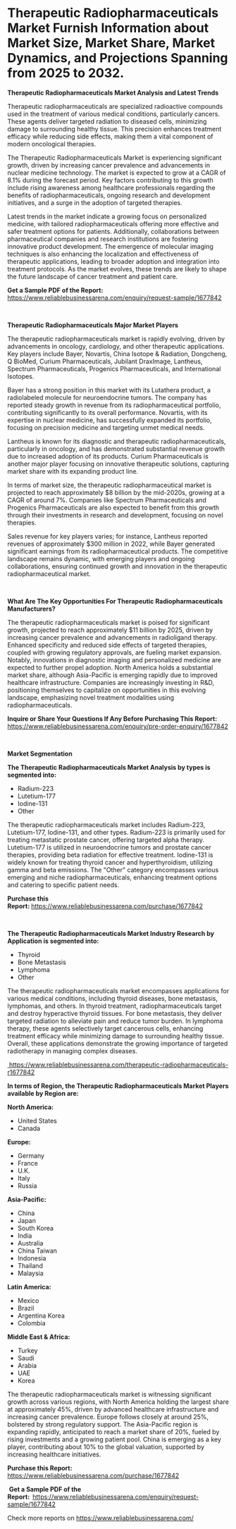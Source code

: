 <p><h1>Therapeutic Radiopharmaceuticals Market Furnish Information about Market Size, Market Share, Market Dynamics, and Projections Spanning from 2025 to 2032.</h1></p><p><strong>Therapeutic Radiopharmaceuticals Market Analysis and Latest Trends</strong></p>
<p><p>Therapeutic radiopharmaceuticals are specialized radioactive compounds used in the treatment of various medical conditions, particularly cancers. These agents deliver targeted radiation to diseased cells, minimizing damage to surrounding healthy tissue. This precision enhances treatment efficacy while reducing side effects, making them a vital component of modern oncological therapies.</p><p>The Therapeutic Radiopharmaceuticals Market is experiencing significant growth, driven by increasing cancer prevalence and advancements in nuclear medicine technology. The market is expected to grow at a CAGR of 8.1% during the forecast period. Key factors contributing to this growth include rising awareness among healthcare professionals regarding the benefits of radiopharmaceuticals, ongoing research and development initiatives, and a surge in the adoption of targeted therapies.</p><p>Latest trends in the market indicate a growing focus on personalized medicine, with tailored radiopharmaceuticals offering more effective and safer treatment options for patients. Additionally, collaborations between pharmaceutical companies and research institutions are fostering innovative product development. The emergence of molecular imaging techniques is also enhancing the localization and effectiveness of therapeutic applications, leading to broader adoption and integration into treatment protocols. As the market evolves, these trends are likely to shape the future landscape of cancer treatment and patient care.</p></p>
<p><strong>Get a Sample PDF of the Report:&nbsp;</strong> <a href="https://www.reliablebusinessarena.com/enquiry/request-sample/1677842?utm_campaign=2110&utm_medium=2&utm_source=Github&utm_content=ia&utm_term=25032025&utm_id=therapeutic-radiopharmaceuticals">https://www.reliablebusinessarena.com/enquiry/request-sample/1677842</a></p>
<p>&nbsp;</p>
<p><strong>Therapeutic Radiopharmaceuticals Major Market Players</strong></p>
<p><p>The therapeutic radiopharmaceuticals market is rapidly evolving, driven by advancements in oncology, cardiology, and other therapeutic applications. Key players include Bayer, Novartis, China Isotope & Radiation, Dongcheng, Q BioMed, Curium Pharmaceuticals, Jubilant DraxImage, Lantheus, Spectrum Pharmaceuticals, Progenics Pharmaceuticals, and International Isotopes.</p><p>Bayer has a strong position in this market with its Lutathera product, a radiolabeled molecule for neuroendocrine tumors. The company has reported steady growth in revenue from its radiopharmaceutical portfolio, contributing significantly to its overall performance. Novartis, with its expertise in nuclear medicine, has successfully expanded its portfolio, focusing on precision medicine and targeting unmet medical needs.</p><p>Lantheus is known for its diagnostic and therapeutic radiopharmaceuticals, particularly in oncology, and has demonstrated substantial revenue growth due to increased adoption of its products. Curium Pharmaceuticals is another major player focusing on innovative therapeutic solutions, capturing market share with its expanding product line.</p><p>In terms of market size, the therapeutic radiopharmaceutical market is projected to reach approximately $8 billion by the mid-2020s, growing at a CAGR of around 7%. Companies like Spectrum Pharmaceuticals and Progenics Pharmaceuticals are also expected to benefit from this growth through their investments in research and development, focusing on novel therapies.</p><p>Sales revenue for key players varies; for instance, Lantheus reported revenues of approximately $300 million in 2022, while Bayer generated significant earnings from its radiopharmaceutical products. The competitive landscape remains dynamic, with emerging players and ongoing collaborations, ensuring continued growth and innovation in the therapeutic radiopharmaceutical market.</p></p>
<p>&nbsp;</p>
<p><strong>What Are The Key Opportunities For Therapeutic Radiopharmaceuticals Manufacturers?</strong></p>
<p><p>The therapeutic radiopharmaceuticals market is poised for significant growth, projected to reach approximately $11 billion by 2025, driven by increasing cancer prevalence and advancements in radioligand therapy. Enhanced specificity and reduced side effects of targeted therapies, coupled with growing regulatory approvals, are fueling market expansion. Notably, innovations in diagnostic imaging and personalized medicine are expected to further propel adoption. North America holds a substantial market share, although Asia-Pacific is emerging rapidly due to improved healthcare infrastructure. Companies are increasingly investing in R&D, positioning themselves to capitalize on opportunities in this evolving landscape, emphasizing novel treatment modalities using radiopharmaceuticals.</p></p>
<p><strong>Inquire or Share Your Questions If Any Before Purchasing This Report:</strong> <a href="https://www.reliablebusinessarena.com/enquiry/pre-order-enquiry/1677842?utm_campaign=2110&utm_medium=2&utm_source=Github&utm_content=ia&utm_term=25032025&utm_id=therapeutic-radiopharmaceuticals">https://www.reliablebusinessarena.com/enquiry/pre-order-enquiry/1677842</a></p>
<p>&nbsp;</p>
<p><strong>Market Segmentation</strong></p>
<p><strong>The Therapeutic Radiopharmaceuticals Market Analysis by types is segmented into:</strong></p>
<p><ul><li>Radium-223</li><li>Lutetium-177</li><li>Iodine-131</li><li>Other</li></ul></p>
<p><p>The therapeutic radiopharmaceuticals market includes Radium-223, Lutetium-177, Iodine-131, and other types. Radium-223 is primarily used for treating metastatic prostate cancer, offering targeted alpha therapy. Lutetium-177 is utilized in neuroendocrine tumors and prostate cancer therapies, providing beta radiation for effective treatment. Iodine-131 is widely known for treating thyroid cancer and hyperthyroidism, utilizing gamma and beta emissions. The "Other" category encompasses various emerging and niche radiopharmaceuticals, enhancing treatment options and catering to specific patient needs.</p></p>
<p><strong>Purchase this Report:&nbsp;</strong><a href="https://www.reliablebusinessarena.com/purchase/1677842?utm_campaign=2110&utm_medium=2&utm_source=Github&utm_content=ia&utm_term=25032025&utm_id=therapeutic-radiopharmaceuticals">https://www.reliablebusinessarena.com/purchase/1677842</a></p>
<p>&nbsp;</p>
<p><strong>The Therapeutic Radiopharmaceuticals Market Industry Research by Application is segmented into:</strong></p>
<p><ul><li>Thyroid</li><li>Bone Metastasis</li><li>Lymphoma</li><li>Other</li></ul></p>
<p><p>The therapeutic radiopharmaceuticals market encompasses applications for various medical conditions, including thyroid diseases, bone metastasis, lymphomas, and others. In thyroid treatment, radiopharmaceuticals target and destroy hyperactive thyroid tissues. For bone metastasis, they deliver targeted radiation to alleviate pain and reduce tumor burden. In lymphoma therapy, these agents selectively target cancerous cells, enhancing treatment efficacy while minimizing damage to surrounding healthy tissue. Overall, these applications demonstrate the growing importance of targeted radiotherapy in managing complex diseases.</p></p>
<p><a href="https://www.reliablebusinessarena.com/therapeutic-radiopharmaceuticals-r1677842?utm_campaign=2110&utm_medium=2&utm_source=Github&utm_content=ia&utm_term=25032025&utm_id=therapeutic-radiopharmaceuticals">&nbsp;https://www.reliablebusinessarena.com/therapeutic-radiopharmaceuticals-r1677842</a></p>
<p><strong>In terms of Region, the Therapeutic Radiopharmaceuticals Market Players available by Region are:</strong></p>
<p>
    <p> <strong> North America: </strong>
        <ul>
            <li>United States</li>
            <li>Canada</li>
        </ul>
        </p> 
    <p> <strong> Europe: </strong>
        <ul>
            <li>Germany</li>
            <li>France</li>
            <li>U.K.</li>
            <li>Italy</li>
            <li>Russia</li>
        </ul>
        </p> 
    <p> <strong> Asia-Pacific: </strong>
        <ul>
            <li>China</li>
            <li>Japan</li>
            <li>South Korea</li>
            <li>India</li>
            <li>Australia</li>
            <li>China Taiwan</li>
            <li>Indonesia</li>
            <li>Thailand</li>
            <li>Malaysia</li>
        </ul>
        </p> 
    <p> <strong> Latin America: </strong>
        <ul>
            <li>Mexico</li>
            <li>Brazil</li>
            <li>Argentina Korea</li>
            <li>Colombia</li>
        </ul>
        </p> 
    <p> <strong> Middle East & Africa: </strong>
        <ul>
            <li>Turkey</li>
            <li>Saudi</li>
            <li>Arabia</li>
            <li>UAE</li>
            <li>Korea</li>
        </ul>
    </p>
    </p>
<p><p>The therapeutic radiopharmaceuticals market is witnessing significant growth across various regions, with North America holding the largest share at approximately 45%, driven by advanced healthcare infrastructure and increasing cancer prevalence. Europe follows closely at around 25%, bolstered by strong regulatory support. The Asia-Pacific region is expanding rapidly, anticipated to reach a market share of 20%, fueled by rising investments and a growing patient pool. China is emerging as a key player, contributing about 10% to the global valuation, supported by increasing healthcare initiatives.</p></p>
<p><strong>Purchase this Report: </strong><a href="https://www.reliablebusinessarena.com/purchase/1677842?utm_campaign=2110&utm_medium=2&utm_source=Github&utm_content=ia&utm_term=25032025&utm_id=therapeutic-radiopharmaceuticals">https://www.reliablebusinessarena.com/purchase/1677842</a></p>
<p>&nbsp;<strong>Get a Sample PDF of the Report:&nbsp;&nbsp;</strong><a href="https://www.reliablebusinessarena.com/enquiry/request-sample/1677842?utm_campaign=2110&utm_medium=2&utm_source=Github&utm_content=ia&utm_term=25032025&utm_id=therapeutic-radiopharmaceuticals">https://www.reliablebusinessarena.com/enquiry/request-sample/1677842</a></p>
<p><strong></strong></p>
<p>Check more reports on <a href="https://www.reliablebusinessarena.com/?utm_campaign=2110&utm_medium=2&utm_source=Github&utm_content=ia&utm_term=25032025&utm_id=therapeutic-radiopharmaceuticals">https://www.reliablebusinessarena.com/</a></p>
